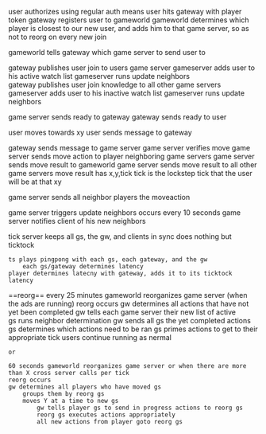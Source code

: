 user authorizes using regular auth means
user hits gateway with player token 
gateway registers user to gameworld 
gameworld determines which player is closest to our new user, 
	and adds him to that game server, so as not to reorg on every new join

gameworld tells gateway which game server to send user to 

gateway publishes user join to users game server
	gameserver adds user to his active watch list
	gameserver runs update neighbors	
gateway publishes user join knowledge to all other game servers
	gameserver adds user to his inactive watch list
	gameserver runs update neighbors	

game server sends ready to gateway
gateway sends ready to user



user moves towards xy
user sends message to gateway

gateway sends message to game server
game server verifies move
game server sends move action to player neighboring game servers 
game server sends move result to gameworld
game server sends move result to all other game servers
	move result has x,y,tick 
		tick is the lockstep tick that the user will be at that xy

game server sends all neighbor players the moveaction




game server triggers update neighbors occurs every 10 seconds
game server notifies client of his new neighbors




tick server
	keeps all gs, the gw, and clients in sync
	does nothing but ticktock

	ts plays pingpong with each gs, each gateway, and the gw
		each gs/gateway determines latency 
	player determines latecny with gateway, adds it to its ticktock latency



==reorg==
every 
    25 minutes  gameworld reorganizes game server (when the ads are running)
	reorg occurs
	gw determines all actions that have not yet been completed
	gw tells each game server their new list of active 	
	gs runs neighbor determination
	gw sends all gs the yet completed actions
	gs determines which actions need to be ran
	gs primes actions to get to their appropriate tick
	users continue running as nermal

	or

	60 seconds gameworld reorganizes game server or when there are more than X cross server calls per tick
	reorg occurs
	gw determines all players who have moved gs
		groups them by reorg gs
		moves Y at a time to new gs
			gw tells player gs to send in progress actions to reorg gs
			reorg gs executes actions appropriately
			all new actions from player goto reorg gs